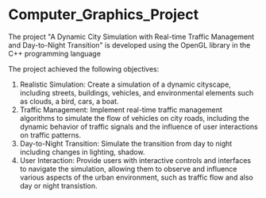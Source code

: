 # Computer_Graphics_Project
The project "A Dynamic City Simulation with Real-time Traffic Management and Day-to-Night  Transition" is developed using the OpenGL library in the C++ programming language

The project achieved the following objectives:
1. Realistic Simulation: Create a simulation of a dynamic cityscape, including streets, 
buildings, vehicles, and environmental elements such as clouds, a bird, cars, a boat.
2. Traffic Management: Implement real-time traffic management algorithms to 
simulate the flow of vehicles on city roads, including the dynamic behavior of traffic 
signals and the influence of user interactions on traffic patterns.
3. Day-to-Night Transition: Simulate the transition from day to night including 
changes in lighting, shadow.
4. User Interaction: Provide users with interactive controls and interfaces to navigate 
the simulation, allowing them to observe and influence various aspects of the urban 
environment, such as traffic flow and also day or night transistion.

